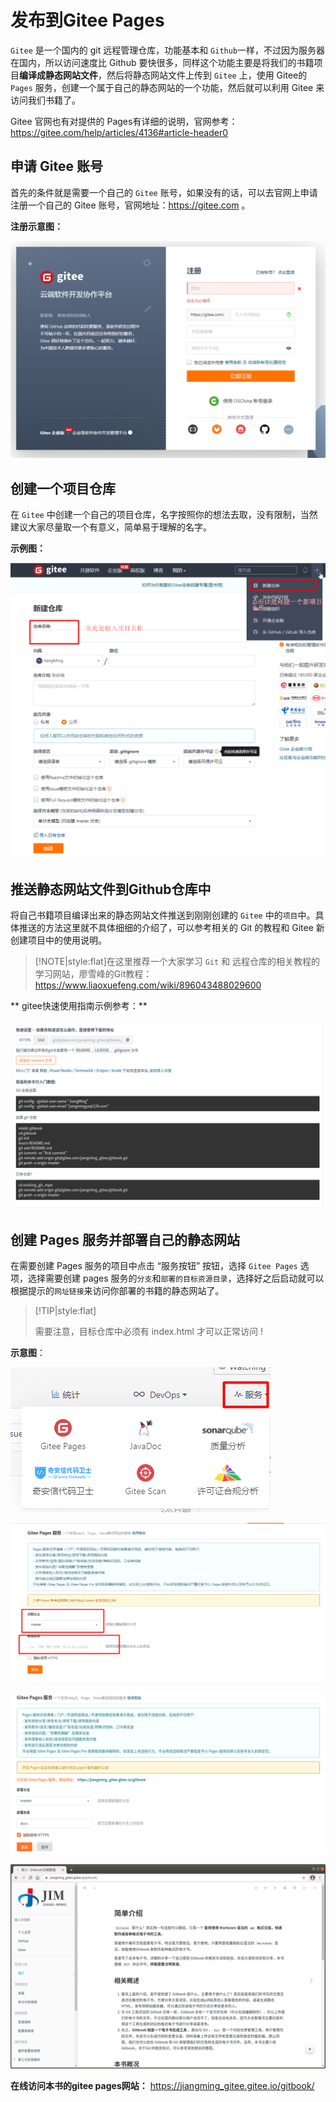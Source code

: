 # 发布到Gitee Pages



`Gitee` 是一个国内的 git 远程管理仓库，功能基本和 `Github`一样，不过因为服务器在国内，所以访问速度比 Github 要快很多，同样这个功能主要是将我们的书籍项目**编译成静态网站文件**，然后将静态网站文件上传到 `Gitee` 上，使用 Gitee的 `Pages` 服务，创建一个属于自己的静态网站的一个功能，然后就可以利用 Gitee 来访问我们书籍了。

Gitee 官网也有对提供的 Pages有详细的说明，官网参考：<https://gitee.com/help/articles/4136#article-header0>



##  申请 Gitee 账号



首先的条件就是需要一个自己的 `Gitee` 账号，如果没有的话，可以去官网上申请注册一个自己的 Gitee 账号，官网地址：<https://gitee.com> 。



**注册示意图：**

![Gitee账号注册](..\images\register-gitee-account.png "Gitee账号注册")



## 创建一个项目仓库



在 `Gitee` 中创建一个自己的项目仓库，名字按照你的想法去取，没有限制，当然建议大家尽量取一个有意义，简单易于理解的名字。



**示例图：**

![Gitee中创建一个仓库](../images/add-gitee-project.png "Gitee中创建一个仓库")



## 推送静态网站文件到Github仓库中



将自己书籍项目编译出来的静态网站文件推送到刚刚创建的 `Gitee` 中的`项目`中。具体推送的方法这里就不具体细细的介绍了，可以参考相关的 Git 的教程和  Gitee 新创建项目中的使用说明。

> [!NOTE|style:flat]在这里推荐一个大家学习 `Git` 和 远程仓库的相关教程的学习网站，廖雪峰的Git教程：<https://www.liaoxuefeng.com/wiki/896043488029600>


** gitee快速使用指南示例参考：**

![Gitee远程仓库快速指南](../images/gitee-repository-init.png "Gitee远程仓库快速指南")





## 创建 Pages 服务并部署自己的静态网站



在需要创建 Pages 服务的项目中点击 “服务按钮” 按钮，选择 `Gitee Pages` 选项，选择需要创建 pages 服务的`分支`和`部署的目标资源目录`，选择好之后启动就可以根据提示的`网址链接`来访问你部署的书籍的静态网站了。



> [!TIP|style:flat]
>
> 需要注意，目标仓库中必须有 index.html 才可以正常访问 !



**示意图**：

![点击服务按钮](../images/gitee-service-button.png "点击服务按钮")



![Pages配置](../images/gitee-pages.png "Pages配置")


![Pages设置完成](../images/gitee-pages-setting.png "Pages设置完成")


![Pages在线网站访问](../images/gitee-pages-site.png "Pages在线网站访问")



**在线访问本书的gitee pages网站：** <https://jiangming_gitee.gitee.io/gitbook/>


<!-- ex_nolevel -->